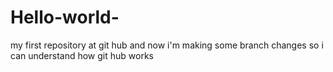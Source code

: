 # Hello-world-
my first repository at git hub  and now i'm making some branch changes so i can understand how git hub works


